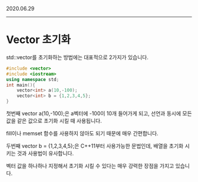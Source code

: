 2020.06.29   
___

# Vector 초기화

std::vector를 초기화하는 방법에는 대표적으로 2가지가 있습니다.

```c++
#include <vector>
#include <iostream>
using namespace std;
int main(){
    vector<int> a(10,-100);
    vector<int> b = {1,2,3,4,5};
}
```

첫번째 vector<int> a(10,-100);은 a벡터에 -100이 10개 들어가게 되고, 선언과 동시에 모든 값을 같은 값으로 초기화 시킬 때 사용됩니다.

fill이나 memset 함수를 사용하지 않아도 되기 때문에 매우 간편합니다.

두번째 vector<int> b = {1,2,3,4,5};은 C++11부터 사용가능한 문법인데, 배열을 초기화 시키는 것과 사용법이 유사합니다.

벡터 값을 하나하나 지정해서 초기화 시킬 수 있다는 매우 강력한 장점을 가지고 있습니다.